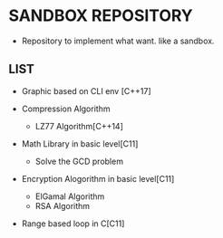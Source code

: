 # SANDBOX REPOSITORY
- Repository to implement what want. like a sandbox.


## LIST
- Graphic based on CLI env [C++17]

- Compression Algorithm
    - LZ77 Algorithm[C++14]

- Math Library in basic level[C11]
    - Solve the GCD problem

- Encryption Alogorithm in basic level[C11]
    - ElGamal Algorithm
    - RSA Algorithm

- Range based loop in C[C11]